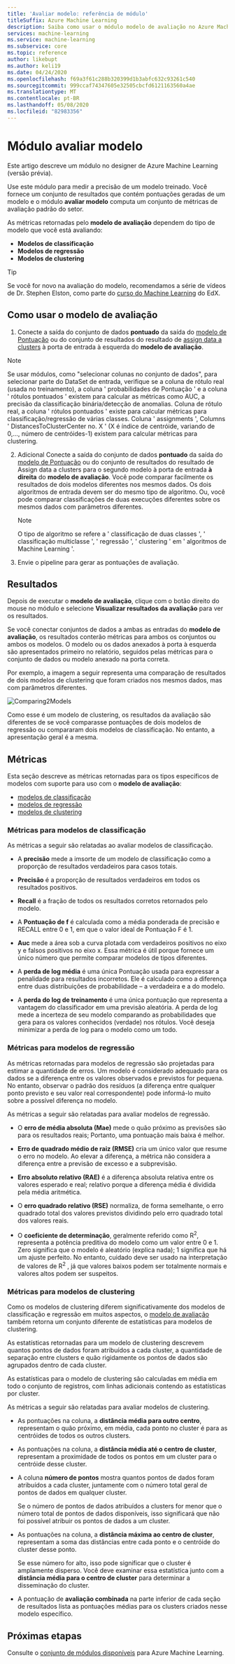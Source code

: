 ```yaml
---
title: 'Avaliar modelo: referência de módulo'
titleSuffix: Azure Machine Learning
description: Saiba como usar o módulo modelo de avaliação no Azure Machine Learning para medir a precisão de um modelo treinado.
services: machine-learning
ms.service: machine-learning
ms.subservice: core
ms.topic: reference
author: likebupt
ms.author: keli19
ms.date: 04/24/2020
ms.openlocfilehash: f69a3f61c288b320399d1b3abfc632c93261c540
ms.sourcegitcommit: 999ccaf74347605e32505cbcfd6121163560a4ae
ms.translationtype: MT
ms.contentlocale: pt-BR
ms.lasthandoff: 05/08/2020
ms.locfileid: "82983356"
---
```

# <a name="evaluate-model-module"></a>Módulo avaliar modelo

Este artigo descreve um módulo no designer de Azure Machine Learning (versão prévia).

Use este módulo para medir a precisão de um modelo treinado. Você fornece um conjunto de resultados que contém pontuações geradas de um modelo e o módulo **avaliar modelo** computa um conjunto de métricas de avaliação padrão do setor.
  
 As métricas retornadas pelo **modelo de avaliação** dependem do tipo de modelo que você está avaliando:  
  
-   **Modelos de classificação**    
-   **Modelos de regressão**  
-   **Modelos de clustering**  


> [!TIP]
> Se você for novo na avaliação do modelo, recomendamos a série de vídeos de Dr. Stephen Elston, como parte do [curso do Machine Learning](https://blogs.technet.microsoft.com/machinelearning/2015/09/08/new-edx-course-data-science-machine-learning-essentials/) do EdX. 


## <a name="how-to-use-evaluate-model"></a>Como usar o modelo de avaliação
1. Conecte a saída do conjunto de dados **pontuado** da saída do [modelo de Pontuação](./score-model.md) ou do conjunto de resultados do resultado de [assign data a clusters](./assign-data-to-clusters.md) à porta de entrada à esquerda do **modelo de avaliação**. 
  > [!NOTE] 
  > Se usar módulos, como "selecionar colunas no conjunto de dados", para selecionar parte do DataSet de entrada, verifique se a coluna de rótulo real (usada no treinamento), a coluna ' probabilidades de Pontuação ' e a coluna ' rótulos pontuados ' existem para calcular as métricas como AUC, a precisão da classificação binária/detecção de anomalias.
  > Coluna de rótulo real, a coluna ' rótulos pontuados ' existe para calcular métricas para classificação/regressão de várias classes.
  > Coluna ' assignments ', Columns ' DistancesToClusterCenter no. X ' (X é índice de centróide, variando de 0,..., número de centróides-1) existem para calcular métricas para clustering.

2. Adicional Conecte a saída do conjunto de dados **pontuado** da saída do [modelo de Pontuação](./score-model.md) ou do conjunto de resultados do resultado de Assign data a clusters para o segundo modelo à porta de entrada **à direita** do **modelo de avaliação**. Você pode comparar facilmente os resultados de dois modelos diferentes nos mesmos dados. Os dois algoritmos de entrada devem ser do mesmo tipo de algoritmo. Ou, você pode comparar classificações de duas execuções diferentes sobre os mesmos dados com parâmetros diferentes.

    > [!NOTE]
    > O tipo de algoritmo se refere a ' classificação de duas classes ', ' classificação multiclasse ', ' regressão ', ' clustering ' em ' algoritmos de Machine Learning '. 

3. Envie o pipeline para gerar as pontuações de avaliação.

## <a name="results"></a>Resultados

Depois de executar o **modelo de avaliação**, clique com o botão direito do mouse no módulo e selecione **Visualizar resultados da avaliação** para ver os resultados.

Se você conectar conjuntos de dados a ambas as entradas do **modelo de avaliação**, os resultados conterão métricas para ambos os conjuntos ou ambos os modelos.
O modelo ou os dados anexados à porta à esquerda são apresentados primeiro no relatório, seguidos pelas métricas para o conjunto de dados ou modelo anexado na porta correta.  

Por exemplo, a imagem a seguir representa uma comparação de resultados de dois modelos de clustering que foram criados nos mesmos dados, mas com parâmetros diferentes.  

![Comparing2Models](media/module/evaluate-2-models.png)  

Como esse é um modelo de clustering, os resultados da avaliação são diferentes de se você comparasse pontuações de dois modelos de regressão ou compararam dois modelos de classificação. No entanto, a apresentação geral é a mesma. 

## <a name="metrics"></a>Métricas

Esta seção descreve as métricas retornadas para os tipos específicos de modelos com suporte para uso com o **modelo de avaliação**:

+ [modelos de classificação](#metrics-for-classification-models)
+ [modelos de regressão](#metrics-for-regression-models)
+ [modelos de clustering](#metrics-for-clustering-models)

### <a name="metrics-for-classification-models"></a>Métricas para modelos de classificação

As métricas a seguir são relatadas ao avaliar modelos de classificação.
  
-   A **precisão** mede a imsorte de um modelo de classificação como a proporção de resultados verdadeiros para casos totais.  
  
-   **Precisão** é a proporção de resultados verdadeiros em todos os resultados positivos.  
  
-   **Recall** é a fração de todos os resultados corretos retornados pelo modelo.  
  
-   A **Pontuação de f** é calculada como a média ponderada de precisão e RECALL entre 0 e 1, em que o valor ideal de Pontuação F é 1.  
  
-   **Auc** mede a área sob a curva plotada com verdadeiros positivos no eixo y e falsos positivos no eixo x. Essa métrica é útil porque fornece um único número que permite comparar modelos de tipos diferentes.  
  
- A **perda de log média** é uma única Pontuação usada para expressar a penalidade para resultados incorretos. Ele é calculado como a diferença entre duas distribuições de probabilidade – a verdadeira e a do modelo.  
  
- A **perda do log de treinamento** é uma única pontuação que representa a vantagem do classificador em uma previsão aleatória. A perda de log mede a incerteza de seu modelo comparando as probabilidades que gera para os valores conhecidos (verdade) nos rótulos. Você deseja minimizar a perda de log para o modelo como um todo.

### <a name="metrics-for-regression-models"></a>Métricas para modelos de regressão
 
As métricas retornadas para modelos de regressão são projetadas para estimar a quantidade de erros.  Um modelo é considerado adequado para os dados se a diferença entre os valores observados e previstos for pequena. No entanto, observar o padrão dos resíduos (a diferença entre qualquer ponto previsto e seu valor real correspondente) pode informá-lo muito sobre a possível diferença no modelo.  
  
 As métricas a seguir são relatadas para avaliar modelos de regressão.
  
- O **erro de média absoluta (Mae)** mede o quão próximo as previsões são para os resultados reais; Portanto, uma pontuação mais baixa é melhor.  
  
- **Erro de quadrado médio de raiz (RMSE)** cria um único valor que resume o erro no modelo. Ao elevar a diferença, a métrica não considera a diferença entre a previsão de excesso e a subprevisão.  
  
- **Erro absoluto relativo (RAE)** é a diferença absoluta relativa entre os valores esperado e real; relativo porque a diferença média é dividida pela média aritmética.  
  
- O **erro quadrado relativo (RSE)** normaliza, de forma semelhante, o erro quadrado total dos valores previstos dividindo pelo erro quadrado total dos valores reais.  
  

  
- O **coeficiente de determinação**, geralmente referido como R<sup>2</sup>, representa a potência preditiva do modelo como um valor entre 0 e 1. Zero significa que o modelo é aleatório (explica nada); 1 significa que há um ajuste perfeito. No entanto, cuidado deve ser usado na interpretação de valores de R<sup>2</sup> , já que valores baixos podem ser totalmente normais e valores altos podem ser suspeitos.

###  <a name="metrics-for-clustering-models"></a>Métricas para modelos de clustering

Como os modelos de clustering diferem significativamente dos modelos de classificação e regressão em muitos aspectos, o [modelo de avaliação](evaluate-model.md) também retorna um conjunto diferente de estatísticas para modelos de clustering.  
  
 As estatísticas retornadas para um modelo de clustering descrevem quantos pontos de dados foram atribuídos a cada cluster, a quantidade de separação entre clusters e quão rigidamente os pontos de dados são agrupados dentro de cada cluster.  
  
 As estatísticas para o modelo de clustering são calculadas em média em todo o conjunto de registros, com linhas adicionais contendo as estatísticas por cluster.  
  
As métricas a seguir são relatadas para avaliar modelos de clustering.
    
-   As pontuações na coluna, a **distância média para outro centro**, representam o quão próximo, em média, cada ponto no cluster é para as centróides de todos os outros clusters.   

-   As pontuações na coluna, a **distância média até o centro de cluster**, representam a proximidade de todos os pontos em um cluster para o centróide desse cluster.  
  
-   A coluna **número de pontos** mostra quantos pontos de dados foram atribuídos a cada cluster, juntamente com o número total geral de pontos de dados em qualquer cluster.  
  
     Se o número de pontos de dados atribuídos a clusters for menor que o número total de pontos de dados disponíveis, isso significará que não foi possível atribuir os pontos de dados a um cluster.  
  
-   As pontuações na coluna, a **distância máxima ao centro de cluster**, representam a soma das distâncias entre cada ponto e o centróide do cluster desse ponto.  
  
     Se esse número for alto, isso pode significar que o cluster é amplamente disperso. Você deve examinar essa estatística junto com a **distância média para o centro de cluster** para determinar a disseminação do cluster.   

-   A pontuação de **avaliação combinada** na parte inferior de cada seção de resultados lista as pontuações médias para os clusters criados nesse modelo específico.  
  

## <a name="next-steps"></a>Próximas etapas

Consulte o [conjunto de módulos disponíveis](module-reference.md) para Azure Machine Learning. 
